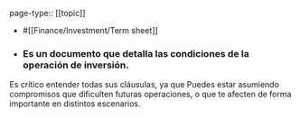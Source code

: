 page-type:: [[topic]]

- #[[Finance/Investment/Term sheet]]

- ### Es un documento que detalla las condiciones de la operación de inversión.

Es crítico entender todas sus cláusulas, ya que Puedes estar asumiendo compromisos que dificulten futuras operaciones, o que te afecten de forma importante en distintos escenarios.



